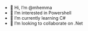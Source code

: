 - 👋 Hi, I’m @mhemma
- 👀 I’m interested in Powershell
- 🌱 I’m currently learning C#
- 💞️ I’m looking to collaborate on .Net


<!---
mhemma/mhemma is a ✨ special ✨ repository because its `README.md` (this file) appears on your GitHub profile.
You can click the Preview link to take a look at your changes.
--->
